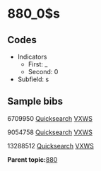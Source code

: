 # 880\_0$s

## Codes

-   Indicators
    -   First: \_
    -   Second: 0
-   Subfield: s

## Sample bibs

6709950 [Quicksearch](https://search.library.yale.edu/catalog/6709950) [VXWS](http://prodorbis.library.yale.edu:7014/vxws/GetHoldingsService?bibId=6709950)

9054758 [Quicksearch](https://search.library.yale.edu/catalog/9054758) [VXWS](http://prodorbis.library.yale.edu:7014/vxws/GetHoldingsService?bibId=9054758)

13288512 [Quicksearch](https://search.library.yale.edu/catalog/13288512) [VXWS](http://prodorbis.library.yale.edu:7014/vxws/GetHoldingsService?bibId=13288512)

**Parent topic:**[880](../../tags/880/880.md)

